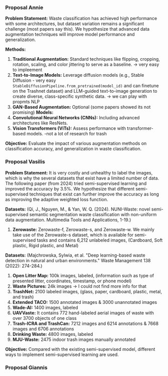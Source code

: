 ### Proposal Annie

**Problem Statement:**
Waste classification has achieved high performance with some architectures, but dataset variation remains a significant challenge (most papers say this). 
We hypothesize that advanced data augmentation techniques will improve model performance and generalization.

**Methods:**
1. **Traditional Augmentation:** Standard techniques like flipping, cropping, rotation, scaling, and color jittering to serve as a baseline. -> very easy to impleement
2. **Text-to-Image Models:** Leverage diffusion models (e.g., Stable Diffusion - very easy `StableDiffusionPipeline.from_pretrained(model_id)` and can finetune on the Trashnet dataset) and LLM-guided text-to-image generation to create diverse, class-specific synthetic data. -> we can play with propmts NLP 
4. **GAN-Based Augmentation:** Optional (some papers showed its not promising)
**Models:**
1. **Convolutional Neural Networks (CNNs):** Including advanced architectures like ResNets.
2. **Vision Transformers (ViTs):** Assess performance with transformer-based models. -not a lot of research for trash

**Objective:**
Evaluate the impact of various augmentation methods on classification accuracy, and generalization in waste classification.


### Proposal Vasilis

**Problem Statement:**
It is very costly and unhealthy to label the images, which is why the several datasets that exist have a limited number of data. The following paper (from 2024) tried semi-supervised learning and improved the accuracy by 3.5%.
We hypothesize that different semi-supervised techniques that exist can further improve the accuracy as long as improving the adaptive weighted loss function.

**Datasets:** (Qi, J., Nguyen, M., & Yan, W. Q. (2024). NUNI-Waste: novel semi-supervised semantic segmentation waste classification with non-uniform data augmentation. Multimedia Tools and Applications, 1-19.)
1. **Zerowaste:** Zerowaste-f, Zerowaste-s, and Zerowaste-w. We mainly take use of the Zerowaste-s dataset, which is available for semi-supervised tasks and contains 6,212 unlabeled images, (Cardboard, Soft plastic, Rigid plastic, and Metal)

**Datasets:** (Majchrowska, Sylwia, et al. "Deep learning-based waste detection in natural and urban environments." Waste Management 138 (2022): 274-284.)
1. **Open Litter Map:** 100k images, labeled, (information such as type of presented litter, coordinates, timestamp, or phone model)
2. **Waste Pictures:** 24k images -> I could not find more info for that
3. **TrashNet:** 2100 labeled images, (glass, paper, cardboard, plastic, metal, and trash)
4. **Extended TACO:** 1500 annotated images & 3000 unannotated images
5. **Wade-AI:** 1400 images, labeled
6. **UAVVaste:** It contains 772 hand-labeled aerial images of waste with over 3700 objects of one class
7. **Trash-ICRA and TrashCan:** 7212 images and 6214 annotations & 7668 images and 6706 annotations
8. **Drinking Waste:** 4800 images, labeled
9. **MJU-Waste:** 2475 indoor trash images manually annotated

**Objective:**
Compared with the existing semi-supervised model, different ways to implement semi-supervised learning are used.



### Proposal Giannis
